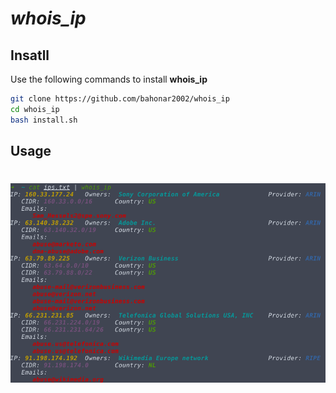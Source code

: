 # _whois_ip_


## Insatll
Use the following commands to install __whois_ip__
```bash
git clone https://github.com/bahonar2002/whois_ip
cd whois_ip
bash install.sh 
```


## Usage

<h1 align="left">
  <img src="example.png" alt="image" width="700px"></a>
  <br>
</h1>


